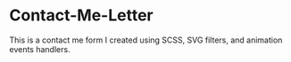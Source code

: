 # Contact-Me-Letter
This is a contact me form I created using SCSS, SVG filters, and animation events handlers. 

